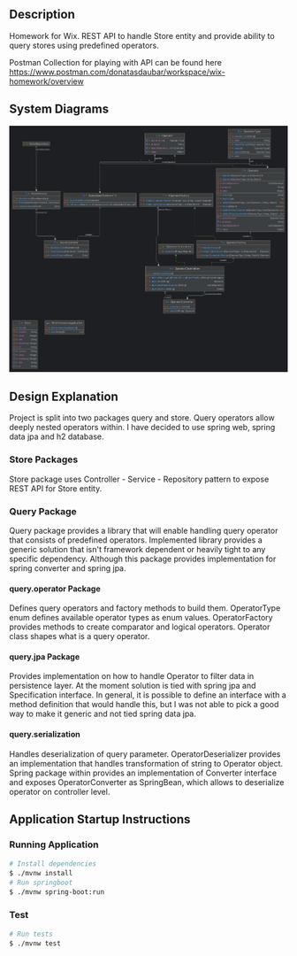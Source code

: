 ## Description

Homework for Wix. REST API to handle Store entity and provide ability to query stores using predefined operators.

Postman Collection for playing with API can be found here https://www.postman.com/donatasdaubar/workspace/wix-homework/overview

## System Diagrams

![Java Diagram](wixhomework-diagram.png)

## Design Explanation
Project is split into two packages query and store. Query operators allow deeply nested operators within. I have
decided to use spring web, spring data jpa and h2 database.

### Store Packages
Store package uses Controller - Service - Repository pattern to expose REST API for Store entity.

### Query Package
Query package provides a library that will enable handling query operator that consists of predefined operators.
Implemented library provides a generic solution that isn't framework dependent or heavily tight to any specific
dependency. Although this package provides implementation for spring converter and spring jpa.

#### query.operator Package
Defines query operators and factory methods to build them. OperatorType enum defines available
operator types as enum values. OperatorFactory provides methods to create comparator and logical operators.
Operator class shapes what is a query operator.

#### query.jpa Package
Provides implementation on how to handle Operator to filter data in persistence layer. At the moment solution is tied
with spring jpa and Specification interface. In general, it is possible to define an interface with a method definition
that would handle this, but I was not able to pick a good way to make it generic and not tied spring data jpa.

#### query.serialization
Handles deserialization of query parameter. OperatorDeserializer provides an implementation that handles transformation
of string to Operator object. Spring package within provides an implementation of Converter interface and exposes
OperatorConverter as SpringBean, which allows to deserialize operator on controller level.

## Application Startup Instructions

### Running Application
```bash
# Install dependencies
$ ./mvnw install
# Run springboot
$ ./mvnw spring-boot:run
```

### Test
```bash
# Run tests
$ ./mvnw test
```
